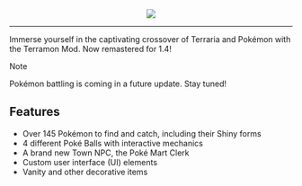 <div align="center">
<img src="https://raw.githubusercontent.com/nsfury/Terramon/main/logo.png">
</div>

----

Immerse yourself in the captivating crossover of Terraria and Pokémon with the Terramon Mod. Now remastered for 1.4!

> [!NOTE]  
> Pokémon battling is coming in a future update. Stay tuned!

## Features
- Over 145 Pokémon to find and catch, including their Shiny forms
- 4 different Poké Balls with interactive mechanics
- A brand new Town NPC, the Poké Mart Clerk
- Custom user interface (UI) elements
- Vanity and other decorative items
